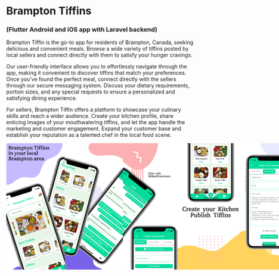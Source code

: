# Brampton Tiffins 
### (Flutter Android and iOS app with Laravel backend)

Brampton Tiffin is the go-to app for residents of Brampton, Canada, seeking delicious and convenient meals. Browse a wide variety of tiffins posted by local sellers and connect directly with them to satisfy your hunger cravings.

Our user-friendly interface allows you to effortlessly navigate through the app, making it convenient to discover tiffins that match your preferences. Once you've found the perfect meal, connect directly with the sellers through our secure messaging system. Discuss your dietary requirements, portion sizes, and any special requests to ensure a personalized and satisfying dining experience.

For sellers, Brampton Tiffin offers a platform to showcase your culinary skills and reach a wider audience. Create your kitchen profile, share enticing images of your mouthwatering tiffins, and let the app handle the marketing and customer engagement. Expand your customer base and establish your reputation as a talented chef in the local food scene.

<div style="display: flex; justify-content: space-between;">

<img src="assets/image/image1.png" alt="Alt Text" width="160" height="340" />
<img src="assets/image/image2.png" alt="Alt Text" width="160" height="340" />
<img src="assets/image/image3.png" alt="Alt Text" width="160" height="340" />
<img src="assets/image/image4.png" alt="Alt Text" width="160" height="340" />
<img src="assets/image/image5.png" alt="Alt Text" width="160" height="340" />

</div>
